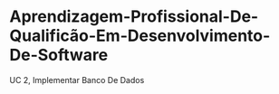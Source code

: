 # Aprendizagem-Profissional-De-Qualificão-Em-Desenvolvimento-De-Software
UC 2, Implementar Banco De Dados
